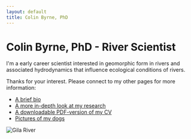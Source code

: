 ```yaml
---
layout: default
title: Colin Byrne, PhD
---
```


# Colin Byrne, PhD - River Scientist

I'm a early career scientist interested in geomorphic form in rivers and associated hydrodynamics that influence ecological conditions of rivers.

Thanks for your interest. Please connect to my other pages for more information:

* [A brief bio](https://colinfb.github.io/about/)
* [A more in-depth look at my research](https://colinfb.github.io/research/)
* [A downloadable PDF-version of my CV](https://colinfb.github.io/documents/CFByrne_cv.pdf)
* [Pictures of my dogs](https://colinfb.github.io/dogs/)
	
![Gila River](images/gila_channel.jpg)

